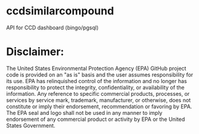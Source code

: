 # ccdsimilarcompound
API for CCD dashboard (bingo/pgsql)

# Disclaimer:
The United States Environmental Protection Agency (EPA) GitHub project code is provided on an "as is" basis and the user assumes responsibility for its use.
EPA has relinquished control of the information and no longer has responsibility to protect the integrity, confidentiality, or availability of the information.
Any reference to specific commercial products, processes, or services by service mark, trademark, manufacturer, or otherwise, does not constitute or imply
their endorsement, recommendation or favoring by EPA. The EPA seal and logo shall not be used in any manner to imply endorsement of any commercial product or
activity by EPA or the United States Government. 
